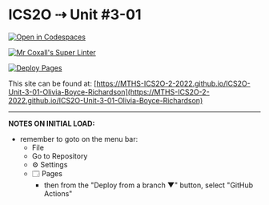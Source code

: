 # ICS2O ⇢ Unit #3-01

[![Open in Codespaces](https://classroom.github.com/assets/launch-codespace-f4981d0f882b2a3f0472912d15f9806d57e124e0fc890972558857b51b24a6f9.svg)](https://classroom.github.com/open-in-codespaces?assignment_repo_id=10677684)

[![Mr Coxall's Super Linter](https://github.com/MTHS-ICS2O-2-2022/ICS2O-Unit-3-01-Olivia-Boyce-Richardson/workflows/Mr%20Coxall's%20Super%20Linter/badge.svg)](https://github.com/MTHS-ICS2O-2-2022/ICS2O-Unit-3-01-Olivia-Boyce-Richardson/actions)

[![Deploy Pages](https://github.com/MTHS-ICS2O-2-2022/ICS2O-Unit-3-01-Olivia-Boyce-Richardson/workflows/Deploy%20Pages/badge.svg)](https://github.com/MTHS-ICS2O-2-2022/ICS2O-Unit-3-01-Olivia-Boyce-Richardson/actions)

This site can be found at: [https://MTHS-ICS2O-2-2022.github.io/ICS2O-Unit-3-01-Olivia-Boyce-Richardson](https://MTHS-ICS2O-2-2022.github.io/ICS2O-Unit-3-01-Olivia-Boyce-Richardson)

---

**NOTES ON INITIAL LOAD:**
- remember to goto on the menu bar:
  - File
  - Go to Repository
  - ⚙ Settings
  - 🗔 Pages
    - then from the "Deploy from a branch ▼" button, select "GitHub Actions"
